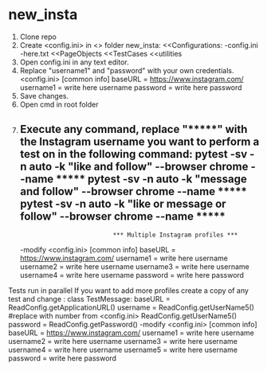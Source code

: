 # new_insta

1. Clone repo
2. Create <config.ini> in <<Configugation>> folder
          new_insta:
             <<Configurations:
                   -config.ini
                   -here.txt
             <<PageObjects
             <<TestCases
             <<utilities
4. Open config.ini in any text editor.
5. Replace "username1" and "password" with your own credentials.
                        <config.ini>
                        [common info]
                        baseURL = https://www.instagram.com/
                        username1 = write here username
                        password = write here password
7. Save changes.
8. Open cmd in root folder
9. Execute any command,
                        replace "*****" with the Instagram username you want to perform a test on
                        in the following command:
                                 pytest -sv -n auto -k "like and follow" --browser chrome --name *****
                                 pytest -sv -n auto -k "message and follow" --browser chrome --name *****
                                 pytest -sv -n auto -k "like or message or follow" --browser chrome --name *****
   -------
                                 *** Multiple Instagram profiles ***
   
   -modify <config.ini>
             [common info]
             baseURL = https://www.instagram.com/
             username1 = write here username
             username2 = write here username
             username3 = write here username
             username4 = write here username
             password = write here password

Tests run in parallel 
If you want to add more profiles create a copy of any test and change :
                              class TestMessage:
                                  baseURL = ReadConfig.getApplicationURL()
                                  username = ReadConfig.getUserName5()          #replace with number from <config.ini> ReadConfig.getUserName5()
                                  password = ReadConfig.getPassword()
          -modify <config.ini>
                                  [common info]
                                  baseURL = https://www.instagram.com/
                                  username1 = write here username
                                  username2 = write here username
                                  username3 = write here username
                                  username4 = write here username
                                  username5 = write here username
                                  password = write here password
